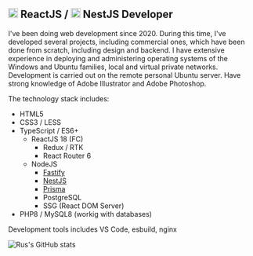 ## <img src="https://upload.wikimedia.org/wikipedia/commons/a/a7/React-icon.svg" width="20" height="20" />  ReactJS / <img src="https://upload.wikimedia.org/wikipedia/commons/a/a8/NestJS.svg" width="20" height="20" /> NestJS Developer

I've been doing web development since 2020. During this time, I've developed several projects, including commercial ones, which have been done from scratch, including design and backend. I have extensive experience in deploying and administering operating systems of the Windows and Ubuntu families, local and virtual private networks. Development is carried out on the remote personal Ubuntu server. Have strong knowledge of Adobe Illustrator and Adobe Photoshop.

The technology stack includes:
- HTML5
- CSS3 / LESS
- TypeScript / ES6+
  - ReactJS 18 (FC)
    - Redux / RTK
    - React Router 6
  - NodeJS
    - [Fastify](https://www.fastify.io/)
    - [NestJS](https://nestjs.com/)
    - [Prisma](https://www.prisma.io/)
    - PostgreSQL
    - SSG (React DOM Server)
- PHP8 / MySQL8 (workig with databases)

Development tools includes VS Code, esbuild, nginx

![Rus's GitHub stats](https://github-readme-stats.vercel.app/api?username=rus-sharafiev&count_private=true&show_icons=true&theme=transparent)
